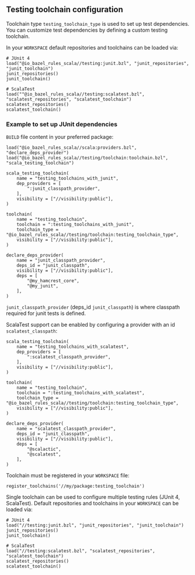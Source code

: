 ## Testing toolchain configuration

Toolchain type `testing_toolchain_type` is used to set up test dependencies. You can customize
test dependencies by defining a custom testing toolchain.

In your `WORKSPACE` default repositories and toolchains can be loaded via:
```starlark
# JUnit 4
load("@io_bazel_rules_scala//testing:junit.bzl", "junit_repositories", "junit_toolchain")
junit_repositories()
junit_toolchain()

# ScalaTest
load(""@io_bazel_rules_scala//testing:scalatest.bzl", "scalatest_repositories", "scalatest_toolchain")
scalatest_repositories()
scalatest_toolchain()
```

### Example to set up JUnit dependencies

`BUILD` file content in your preferred package:
```starlark
load("@io_bazel_rules_scala//scala:providers.bzl", "declare_deps_provider")
load("@io_bazel_rules_scala//testing/toolchain:toolchain.bzl", "scala_testing_toolchain")

scala_testing_toolchain(
    name = "testing_toolchains_with_junit",
    dep_providers = [
        ":junit_classpath_provider",
    ],
    visibility = ["//visibility:public"],
)

toolchain(
    name = "testing_toolchain",
    toolchain = ":testing_toolchains_with_junit",
    toolchain_type = "@io_bazel_rules_scala//testing/toolchain:testing_toolchain_type",
    visibility = ["//visibility:public"],
)

declare_deps_provider(
    name = "junit_classpath_provider",
    deps_id = "junit_classpath",
    visibility = ["//visibility:public"],
    deps = [
        "@my_hamcrest_core",
        "@my_junit",
    ],
)
```

`junit_classpath_provider` (deps_id `junit_classpath`) is where classpath required for junit tests
is defined.

ScalaTest support can be enabled by configuring a provider with an id `scalatest_classpath`:

```starlark
scala_testing_toolchain(
    name = "testing_toolchains_with_scalatest",
    dep_providers = [
        ":scalatest_classpath_provider",
    ],
    visibility = ["//visibility:public"],
)

toolchain(
    name = "testing_toolchain",
    toolchain = ":testing_toolchains_with_scalatest",
    toolchain_type = "@io_bazel_rules_scala//testing/toolchain:testing_toolchain_type",
    visibility = ["//visibility:public"],
)

declare_deps_provider(
    name = "scalatest_classpath_provider",
    deps_id = "junit_classpath",
    visibility = ["//visibility:public"],
    deps = [
        "@scalactic",
        "@scalatest",
    ],
)
```

Toolchain must be registered in your `WORKSPACE` file: 
```starlark
register_toolchains('//my/package:testing_toolchain')
```

Single toolchain can be used to configure multiple testing rules (JUnit 4, ScalaTest). Default 
repositories and toolchains in your `WORKSPACE` can be loaded via:
```starlark
# JUnit 4
load("//testing:junit.bzl", "junit_repositories", "junit_toolchain")
junit_repositories()
junit_toolchain()

# ScalaTest
load("//testing:scalatest.bzl", "scalatest_repositories", "scalatest_toolchain")
scalatest_repositories()
scalatest_toolchain()
```

